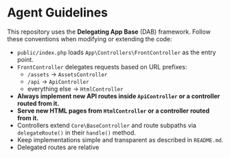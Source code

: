 # Agent Guidelines

This repository uses the **Delegating App Base** (DAB) framework.
Follow these conventions when modifying or extending the code:

- `public/index.php` loads `App\Controllers\FrontController` as the entry point.
- `FrontController` delegates requests based on URL prefixes:
  - `/assets` -> `AssetsController`
  - `/api` -> `ApiController`
  - everything else -> `HtmlController`
- **Always implement new API routes inside `ApiController` or a controller routed from it.**
- **Serve new HTML pages from `HtmlController` or a controller routed from it.**
- Controllers extend `Core\BaseController` and route subpaths via `delegateRoute()` in their `handle()` method.
- Keep implementations simple and transparent as described in `README.md`.
- Delegated routes are relative
